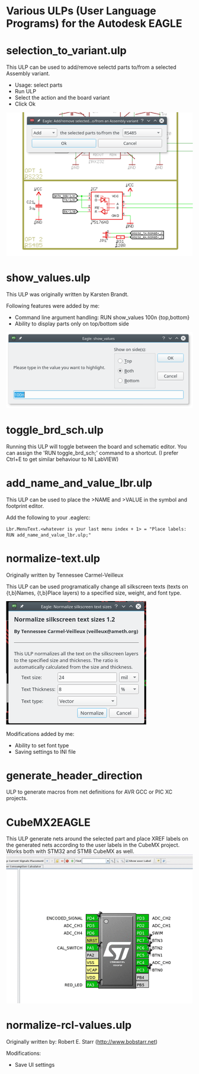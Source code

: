 Various ULPs (User Language Programs) for the Autodesk EAGLE
=============


selection_to_variant.ulp
=============
This ULP can be used to add/remove selectd parts to/from a selected Assembly variant.

* Usage: select parts
* Run ULP
* Select the action and the board variant
* Click Ok

![selection_to_variant](https://raw.githubusercontent.com/martonmiklos/ulps_for_eagle/master/screenshots/selection_to_variant.png "selection_to_variant.ulp in action")

show_values.ulp
=============
This ULP was originally written by Karsten Brandt.

Following features were added by me:
* Command line argument handling: RUN show_values 100n {top,bottom}
* Ability to display parts only on top/bottom side

![show_values_screenshot](https://raw.githubusercontent.com/martonmiklos/ulps_for_eagle/master/screenshots/show_values.png "show_values.ulp in action")

toggle_brd_sch.ulp
=============
Running this ULP will toggle between the board and schematic editor.
You can assign the 'RUN toggle_brd_sch;' command to a shortcut. (I prefer Ctrl+E to get similar behaviour to NI LabVIEW)

add_name_and_value_lbr.ulp
=============
This ULP can be used to place the >NAME and >VALUE in the symbol and footprint editor. 

Add the following to your .eaglerc:
```
Lbr.MenuText.<whatever is your last menu index + 1> = "Place labels: RUN add_name_and_value_lbr.ulp;"
```

normalize-text.ulp
=============
Originally written by Tennessee Carmel-Veilleux

This ULP can be used programatically change all silkscreen texts (texts on {t,b}Names, {t,b}Place layers) to a specified size, weight, and font type.

![normalize-text-screenshot](https://raw.githubusercontent.com/martonmiklos/ulps_for_eagle/master/screenshots/normalize-text.png "normalize-text.ulp in action")


Modifications added by me:
* Ability to set font type
* Saving settings to INI file


generate_header_direction
=============

ULP to generate macros from net definitions for AVR GCC or PIC XC projects.


CubeMX2EAGLE
=============

This ULP generate nets around the selected part and place XREF labels on the generated nets according to the user labels in the CubeMX project.
Works both with STM32 and STM8 CubeMX as well.
![CubeMX2EAGLE-screenshot](https://raw.githubusercontent.com/martonmiklos/ulps_for_eagle/master/screenshots/CubeMX2EAGLE.gif "CubeMX2EAGLE.ulp in action")

normalize-rcl-values.ulp
=============
Originally written by: Robert E. Starr (http://www.bobstarr.net)

Modifications:
- Save UI settings
